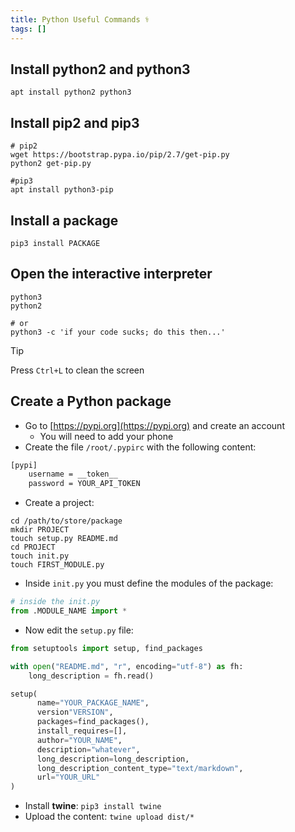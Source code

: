 ```yaml
---
title: Python Useful Commands ⚕️
tags: []
---
```

## Install python2 and python3 

```shell
apt install python2 python3
```

## Install pip2 and pip3

```shell
# pip2
wget https://bootstrap.pypa.io/pip/2.7/get-pip.py
python2 get-pip.py

#pip3
apt install python3-pip 
```

## Install a package

```shell
pip3 install PACKAGE
```

## Open the interactive interpreter

```shell
python3
python2

# or
python3 -c 'if your code sucks; do this then...'
```

>[!Tip]
>Press `Ctrl+L` to clean the screen

## Create a Python package

- Go to [https://pypi.org](https://pypi.org) and create an account
	- You will need to add your phone
- Create the file `/root/.pypirc` with the following content:

```txt
[pypi]
	username = __token__
	password = YOUR_API_TOKEN
```

- Create a project:
```shell
cd /path/to/store/package
mkdir PROJECT
touch setup.py README.md
cd PROJECT
touch init.py
touch FIRST_MODULE.py
```

- Inside `init.py` you must define the modules of the package:

```python
# inside the init.py
from .MODULE_NAME import *
```

- Now edit the `setup.py` file:

```python
from setuptools import setup, find_packages

with open("README.md", "r", encoding="utf-8") as fh:
	long_description = fh.read()

setup(
	  name="YOUR_PACKAGE_NAME",
	  version"VERSION",
	  packages=find_packages(),
	  install_requires=[],
	  author="YOUR_NAME",
	  description="whatever",
	  long_description=long_description,
	  long_description_content_type="text/markdown",
	  url="YOUR_URL"
)
```

- Install **twine**: `pip3 install twine`
- Upload the content: `twine upload dist/*`